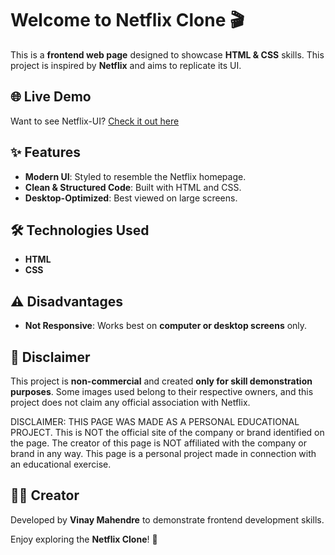 # Welcome to Netflix Clone 🎬

This is a **frontend web page** designed to showcase **HTML & CSS** skills. This project is inspired by **Netflix** and aims to replicate its UI.


## 🌐 Live Demo
Want to see Netflix-UI? [Check it out here](https://bit0x1er.github.io/Netflix-Clone-Educational/)


## ✨ Features

- **Modern UI**: Styled to resemble the Netflix homepage.
- **Clean & Structured Code**: Built with HTML and CSS.
- **Desktop-Optimized**: Best viewed on large screens.

## 🛠️ Technologies Used

- **HTML**
- **CSS**

## ⚠️ Disadvantages

- **Not Responsive**: Works best on **computer or desktop screens** only.

## 🚨 Disclaimer

This project is **non-commercial** and created **only for skill demonstration purposes**. Some images used belong to their respective owners, and this project does not claim any official association with Netflix.

DISCLAIMER: THIS PAGE WAS MADE AS A PERSONAL EDUCATIONAL PROJECT. This is NOT the official site of the company or brand identified on the page. The creator of this page is NOT affiliated with the company or brand in any way. This page is a personal project made in connection with an educational exercise.

## 👨‍💻 Creator

Developed by **Vinay Mahendre** to demonstrate frontend development skills.

Enjoy exploring the **Netflix Clone**! 🍿

